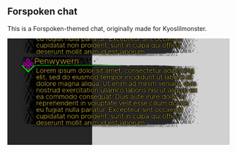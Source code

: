 ## Forspoken chat

This is a Forspoken-themed chat, originally made for Kyoslilmonster.

![Showcase](https://raw.githubusercontent.com/Penwy/css-chatboxes/main/forspoken/assets/demo.png)
